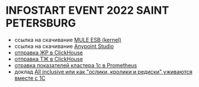 # INFOSTART EVENT 2022 SAINT PETERSBURG

- ссылка на скачивание [MULE ESB (kernel)](https://developer.mulesoft.com/download-mule-esb-runtime)
- ссылка на скачивание [Anypoint Studio](https://www.mulesoft.com/lp/dl/studio/previous)
- [отправка ЖР в ClickHouse](https://github.com/akpaevj/OneSTools.EventLog)
- [отправка ТЖ в ClickHouse](https://github.com/8095tores/YY.TechJournalExportAssistant)
- [отравка показателей кластера 1с в Prometheus](https://github.com/Chipazawra/v8-1c-cluster-pde)
- доклад  [All inclusive или как "ослики, кролики и редиски" уживаются вместе с 1С](https://infostart.ru/1c/articles/1486937/) 
